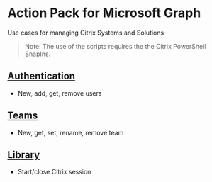 # Action Pack for Microsoft Graph
Use cases for managing Citrix Systems and Solutions
> Note: The use of the scripts requires the the Citrix PowerShell SnapIns.

## [Authentication](./Authentication)

+ New, add, get, remove users

## [Teams](./Teams)

+ New, get, set, rename, remove team

## [Library](./_LIB_)

+ Start/close Citrix session